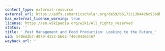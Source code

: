```yaml
---
content_type: external-resource
external_url: https://pdfs.semanticscholar.org/de59/b6173c13b448bc936db8ee492762a7e84982.pdf
has_external_license_warning: true
license: https://en.wikipedia.org/wiki/All_rights_reserved
status: ''
title: '_Pest Management and Food Production: Looking to the Future_'
uid: 540ed2b7-d970-4253-bb62-f40c94365467
wayback_url: ''
---
```

